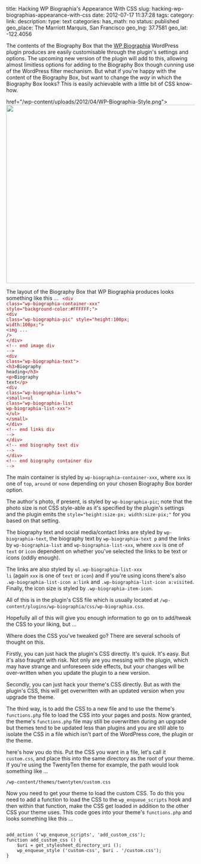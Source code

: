 title: Hacking WP Biographia's Appearance With CSS
slug: hacking-wp-biographias-appearance-with-css
date: 2012-07-17 11:37:28
tags: 
category: 
link: 
description: 
type: text
categories: 
has_math: no
status: published
geo_place: The Marriott Marquis, San Francisco
geo_lng: 37.7581
geo_lat: -122.4056

<p>The contents of the Biography Box that the <a href="/pages/codeage/wp-biographia/">WP Biographia</a> WordPress plugin produces are easily customisable through the plugin's settings and options. The upcoming new version of the plugin will add to this, allowing almost limitless options for adding to the Biography Box though cunning use of the WordPress filter mechanism. But what if you're happy with the content of the Biography Box, but want to change the <em>way</em> in which the Biography Box looks? This is easily achievable with a little bit of CSS know-how.

href="/wp-content/uploads/2012/04/WP-Biographia-Style.png"><img class="aligncenter size-full wp-image-2403" title="Hacking WP Biographia's Style" src="/wp-content/uploads/2012/04/WP-Biographia-Style.png" alt="" width="675" height="477"></a>

The layout of the Biography Box that WP Biographia produces looks something like this ...
<code>
<span style="color:#900">&lt;div class="wp-biographia-container-xxx" style="background-color:#FFFFFF;"&gt;</span><br><span style="color:#900">&lt;div class="wp-biographia-pic" style="height:100px; width:100px;"&gt;</span><br><span style="color:#900">&lt;img ... /&gt;</span><br><span style="color:#900">&lt;/div&gt;</span> <span style="color:#900">&lt;!-- end image div --&gt;</span><br><span style="color:#900">&lt;div class="wp-biographia-text"&gt;</span><br><span style="color:#900">&lt;h3&gt;</span>Biography heading<span style="color:#900">&lt;/h3&gt;</span><br><span style="color:#900">&lt;p&gt;</span>Biography text<span style="color:#900">&lt;/p&gt;</span><br><span style="color:#900">&lt;div class="wp-biographia-links"&gt;</span><br><span style="color:#900">&lt;small&gt;</span><span style="color:#900">&lt;ul class="wp-biographia-list wp-biographia-list-xxx"&gt;</span><br><span style="color:#900">&lt;/ul&gt;</span><br><span style="color:#900">&lt;/small&gt;</span><br><span style="color:#900">&lt;/div&gt;</span> <span style="color:#900">&lt;!-- end links div --&gt;</span><br><span style="color:#900">&lt;/div&gt;</span> <span style="color:#900">&lt;!-- end biography text div --&gt;</span><br><span style="color:#900">&lt;/div&gt;</span> <span style="color:#900">&lt;!-- end biography container div --&gt;</span><br></code>

The main container is styled by <code>wp-biographia-container-xxx</code>, where <code>xxx</code> is one of <code>top</code>, <code>around</code> or <code>none</code> depending on your chosen Biography Box border option.

The author's photo, if present, is styled by <code>wp-biographia-pic</code>; note that the photo size is not CSS style-able as it's specified by the plugin's settings and the plugin emits the <code>style="height:size-px; width:size-pix;"</code> for you based on that setting.

The biography text and social media/contact links are styled by <code>wp-biographia-text</code>, the biography text by <code>wp-biographia-text p</code> and the links by <code>wp-biographia-list</code> and <code>wp-biographia-list-xxx</code>, where <code>xxx</code> is one of <code>text</code> or <code>icon</code> dependent on whether you've selected the links to be text or icons (oddly enough).

The links are also styled by <code>ul.wp-biographia-list-xxx li</code> (again <code>xxx</code> is one of <code>text</code> or <code>icon</code>) and if you're using icons there's also <code>.wp-biographia-list-icon a:link</code> and <code>.wp-biographia-list-icon a:visited</code>. Finally, the icon size is styled by <code>.wp-biographia-item-icon</code>.

All of this is in the plugin's CSS file which is usually located at <code>/wp-content/plugins/wp-biographia/css/wp-biographia.css</code>.

Hopefully all of this will give you enough information to go on to add/tweak the CSS to your liking, but ...

Where does the CSS you've tweaked go? There are several schools of thought on this.

Firstly, you can just hack the plugin's CSS directly. It's quick. It's easy. But it's also fraught with risk. Not only are you messing with the plugin, which may have strange and unforeseen side effects, but your changes will be over-written when you update the plugin to a new version.

Secondly, you can just hack your theme's CSS directly. But as with the plugin's CSS, this will get overwritten with an updated version when you upgrade the theme.

The third way, is to add the CSS to a new file and to use the theme's <code>functions.php</code> file to load the CSS into your pages and posts. Now granted, the theme's <code>functions.php</code> file may still be overwritten during an upgrade but themes tend to be updated less than plugins and you are still able to isolate the CSS in a file which isn't part of the WordPress core, the plugin or the theme.

here's how you do this. Put the CSS you want in a file, let's call it <code>custom.css</code>, and place this into the same directory as the root of your theme. If you're using the TwentyTen theme for example, the path would look something like ...

<code>/wp-content/themes/twentyten/custom.css</code>

Now you need to get your theme to load the custom CSS. To do this you need to add a function to load the CSS to the <code>wp_enqueue_scripts</code> hook and then within that function, make the CSS get loaded in addition to the other CSS your theme uses. This code goes into your theme's <code>functions.php</code> and looks something like this ...

</p><pre>
<code>
add_action ('wp_enqueue_scripts', 'add_custom_css');
function add_custom_css () {
	$uri = get_stylesheet_directory_uri ();
	wp_enqueue_style ('custom-css', $uri . '/custom.css');
}
</code>
</pre>
